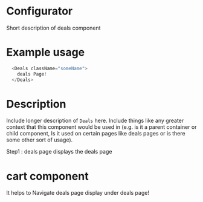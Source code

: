 
# Configurator

Short description of deals component


# Example usage

```js
  <Deals className="someName">
    deals Page!
  </Deals>
```

# Description

Include longer description of `Deals` here. Include things like any
greater context that this component would be used in (e.g. is it a parent
container or child component, Is it used on certain pages like deals pages or is
there some other sort of usage).

Step1 : deals page displays the deals page

# cart component 

It helps to Navigate deals page  display under deals page!